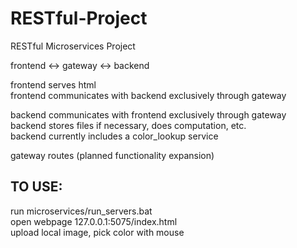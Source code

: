 
# RESTful-Project
RESTful Microservices Project

frontend <-> gateway <-> backend

frontend serves html</br>
frontend communicates with backend exclusively through gateway

backend communicates with frontend exclusively through gateway</br>
backend stores files if necessary, does computation, etc.</br>
backend currently includes a color_lookup service

gateway routes (planned functionality expansion)

## TO USE:
run microservices/run_servers.bat</br>
open webpage 127.0.0.1:5075/index.html</br>
upload local image, pick color with mouse</br>
